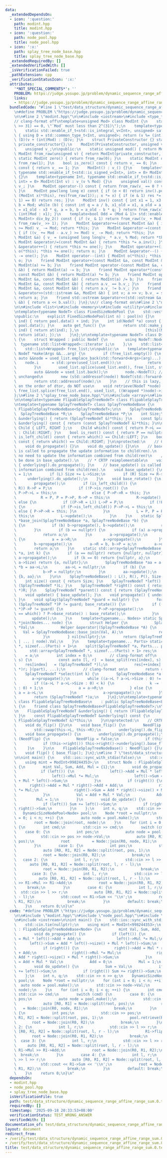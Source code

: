 ```yaml
---
data:
  _extendedDependsOn:
  - icon: ':question:'
    path: modint.hpp
    title: modint.hpp
  - icon: ':question:'
    path: node_pool.hpp
    title: node_pool.hpp
  - icon: ':x:'
    path: splay_tree_node_base.hpp
    title: splay_tree_node_base.hpp
  _extendedRequiredBy: []
  _extendedVerifiedWith: []
  _isVerificationFailed: true
  _pathExtension: cpp
  _verificationStatusIcon: ':x:'
  attributes:
    '*NOT_SPECIAL_COMMENTS*': ''
    PROBLEM: https://judge.yosupo.jp/problem/dynamic_sequence_range_affine_range_sum
    links:
    - https://judge.yosupo.jp/problem/dynamic_sequence_range_affine_range_sum
  bundledCode: "#line 1 \"test/data_structure/dynamic_sequence_range_affine_range_sum.0.test.cpp\"\
    \n#define PROBLEM \"https://judge.yosupo.jp/problem/dynamic_sequence_range_affine_range_sum\"\
    \n\n#line 2 \"modint.hpp\"\n\n#include <iostream>\n#include <type_traits>\n\n\
    // clang-format off\ntemplate<unsigned Mod> class ModInt {\n    static_assert((Mod\
    \ >> 31) == 0, \"`Mod` must less than 2^(31)\");\n    template<typename Int>\n\
    \    static std::enable_if_t<std::is_integral_v<Int>, unsigned> safe_mod(Int v)\
    \ { using D = std::common_type_t<Int, unsigned>; return (v %= (int)Mod) < 0 ?\
    \ (D)(v + (int)Mod) : (D)v; }\n    struct PrivateConstructor {} static inline\
    \ private_constructor{};\n    ModInt(PrivateConstructor, unsigned v) : v_(v) {}\n\
    \    unsigned v_;\n\npublic:\n    static unsigned mod() { return Mod; }\n    static\
    \ ModInt from_raw(unsigned v) { return ModInt(private_constructor, v); }\n   \
    \ static ModInt zero() { return from_raw(0); }\n    static ModInt one() { return\
    \ from_raw(1); }\n    bool is_zero() const { return v_ == 0; }\n    bool is_one()\
    \ const { return v_ == 1; }\n    ModInt() : v_() {}\n    template<typename Int,\
    \ typename std::enable_if_t<std::is_signed_v<Int>, int> = 0> ModInt(Int v) : v_(safe_mod(v))\
    \ {}\n    template<typename Int, typename std::enable_if_t<std::is_unsigned_v<Int>,\
    \ int> = 0> ModInt(Int v) : v_(v % Mod) {}\n    unsigned val() const { return\
    \ v_; }\n    ModInt operator-() const { return from_raw(v_ == 0 ? v_ : Mod - v_);\
    \ }\n    ModInt pow(long long e) const { if (e < 0) return inv().pow(-e); for\
    \ (ModInt x(*this), res(from_raw(1));; x *= x) { if (e & 1) res *= x; if ((e >>=\
    \ 1) == 0) return res; }}\n    ModInt inv() const { int x1 = 1, x3 = 0, a = val(),\
    \ b = Mod; while (b) { const int q = a / b, x1_old = x1, a_old = a; x1 = x3, x3\
    \ = x1_old - x3 * q, a = b, b = a_old - b * q; } return from_raw(x1 < 0 ? x1 +\
    \ (int)Mod : x1); }\n    template<bool Odd = (Mod & 1)> std::enable_if_t<Odd,\
    \ ModInt> div_by_2() const { if (v_ & 1) return from_raw((v_ + Mod) >> 1); return\
    \ from_raw(v_ >> 1); }\n    ModInt &operator+=(const ModInt &a) { if ((v_ += a.v_)\
    \ >= Mod) v_ -= Mod; return *this; }\n    ModInt &operator-=(const ModInt &a)\
    \ { if ((v_ += Mod - a.v_) >= Mod) v_ -= Mod; return *this; }\n    ModInt &operator*=(const\
    \ ModInt &a) { v_ = (unsigned long long)v_ * a.v_ % Mod; return *this; }\n   \
    \ ModInt &operator/=(const ModInt &a) { return *this *= a.inv(); }\n    ModInt\
    \ &operator++() { return *this += one(); }\n    ModInt operator++(int) { ModInt\
    \ o(*this); *this += one(); return o; }\n    ModInt &operator--() { return *this\
    \ -= one(); }\n    ModInt operator--(int) { ModInt o(*this); *this -= one(); return\
    \ o; }\n    friend ModInt operator+(const ModInt &a, const ModInt &b) { return\
    \ ModInt(a) += b; }\n    friend ModInt operator-(const ModInt &a, const ModInt\
    \ &b) { return ModInt(a) -= b; }\n    friend ModInt operator*(const ModInt &a,\
    \ const ModInt &b) { return ModInt(a) *= b; }\n    friend ModInt operator/(const\
    \ ModInt &a, const ModInt &b) { return ModInt(a) /= b; }\n    friend bool operator==(const\
    \ ModInt &a, const ModInt &b) { return a.v_ == b.v_; }\n    friend bool operator!=(const\
    \ ModInt &a, const ModInt &b) { return a.v_ != b.v_; }\n    friend std::istream\
    \ &operator>>(std::istream &a, ModInt &b) { int v; a >> v; b.v_ = safe_mod(v);\
    \ return a; }\n    friend std::ostream &operator<<(std::ostream &a, const ModInt\
    \ &b) { return a << b.val(); }\n};\n// clang-format on\n#line 2 \"node_pool.hpp\"\
    \n\n#include <list>\n#include <memory>\n#include <utility>\n#include <vector>\n\
    \ntemplate<typename NodeT> class FixedSizeNodePool {\n    std::vector<NodeT> pool;\n\
    \npublic:\n    explicit FixedSizeNodePool(int n) : pool(n) {}\n    NodeT *at(int\
    \ ind) { return pool.data() + ind; }\n    int id(NodeT *a) const { return a -\
    \ pool.data(); }\n    auto get_func() {\n        return std::make_pair([this](int\
    \ ind) { return at(ind); },\n                              [this](NodeT *a) {\
    \ return id(a); });\n    }\n};\n\ntemplate<typename NodeT> class DynamicSizeNodePool\
    \ {\n    struct Wrapped : public NodeT {\n        using NodeT::NodeT;\n      \
    \  typename std::list<Wrapped>::iterator i;\n    };\n    std::list<Wrapped> used_list;\n\
    \    std::list<Wrapped> free_list;\n\npublic:\n    template<typename... Args>\
    \ NodeT *make(Args &&...arg) {\n        if (free_list.empty()) {\n           \
    \ auto &&node = used_list.emplace_back(std::forward<Args>(arg)...);\n        \
    \    node.i      = std::prev(used_list.end());\n            return std::addressof(node);\n\
    \        }\n        used_list.splice(used_list.end(), free_list, std::prev(free_list.end()));\n\
    \        auto &&node = used_list.back();\n        node.~NodeT(); // i remains\
    \ unchanged\n        new (std::addressof(node)) NodeT(std::forward<Args>(arg)...);\n\
    \        return std::addressof(node);\n    }\n    // this is lazy, if sth. relies\
    \ on the order of dtor, do NOT use\n    void retrieve(NodeT *node) {\n       \
    \ free_list.splice(free_list.end(), used_list, ((Wrapped *)node)->i);\n    }\n\
    };\n#line 2 \"splay_tree_node_base.hpp\"\n\n#include <array>\n#line 5 \"splay_tree_node_base.hpp\"\
    \n\ntemplate<typename FlipableSplayTreeNodeT> class FlipableSplayTreeNodeBase;\n\
    \ntemplate<typename SplayTreeNodeT> class SplayTreeNodeBase {\n    friend class\
    \ FlipableSplayTreeNodeBase<SplayTreeNodeT>;\n\n    SplayTreeNodeBase *L;\n  \
    \  SplayTreeNodeBase *R;\n    SplayTreeNodeBase *P;\n    int Size;\n\n    SplayTreeNodeT\
    \ &underlying() { return (SplayTreeNodeT &)*this; }\n    const SplayTreeNodeT\
    \ &underlying() const { return (const SplayTreeNodeT &)*this; }\n\n    enum class\
    \ Child { LEFT, RIGHT };\n    Child which() const { return P->L == this ? Child::LEFT\
    \ : Child::RIGHT; }\n    bool is_root() const { return P == nullptr; }\n    bool\
    \ is_left_child() const { return which() == Child::LEFT; }\n    bool is_right_child()\
    \ const { return which() == Child::RIGHT; }\n\nprotected:\n    // CRTP reimplement\n\
    \    void do_propagate() {}\n    void do_update() {}\n\n    // base_propagate()\
    \ is called to propagate the update information to child(ren).\n    // There is\
    \ no need to update the information combined from child(ren)\n    // which should\
    \ be done in base_update().\n    // * CRTP reimplementable\n    void base_propagate()\
    \ { underlying().do_propagate(); }\n    // base_update() is called to update the\
    \ information combined from child(ren).\n    void base_update() {\n        Size\
    \ = 1;\n        if (L) Size += L->Size;\n        if (R) Size += R->Size;\n   \
    \     underlying().do_update();\n    }\n    void base_rotate() {\n        P->propagate();\n\
    \        propagate();\n        if (is_left_child()) {\n            if ((P->L =\
    \ R)) R->P = P;\n            if (!P->is_root()) {\n                if (P->is_left_child())\
    \ P->P->L = this;\n                else { P->P->R = this; }\n            }\n \
    \           R = P, P = P->P, R->P = this;\n            R->update();\n        }\
    \ else {\n            if ((P->R = L)) L->P = P;\n            if (!P->is_root())\
    \ {\n                if (P->is_left_child()) P->P->L = this;\n               \
    \ else { P->P->R = this; }\n            }\n            L = P, P = P->P, L->P =\
    \ this;\n            L->update();\n        }\n    }\n    static SplayTreeNodeBase\
    \ *base_join(SplayTreeNodeBase *a, SplayTreeNodeBase *b) {\n        if (a == nullptr)\
    \ {\n            if (b) b->propagate(), b->update();\n            return b;\n\
    \        }\n        if (b == nullptr) {\n            if (a) a->propagate(), a->update();\n\
    \            return a;\n        }\n        a->propagate();\n        while (a->R)\
    \ {\n            a = a->R;\n            a->propagate();\n        }\n        a->splay();\n\
    \        b->propagate();\n        a->R = b, b->P = a;\n        a->update();\n\
    \        return a;\n    }\n    static std::array<SplayTreeNodeBase *, 2> base_split(SplayTreeNodeBase\
    \ *a, int k) {\n        if (a == nullptr) return {nullptr, nullptr};\n       \
    \ a->propagate();\n        if (k == 0) return {nullptr, a};\n        if (k ==\
    \ a->Size) return {a, nullptr};\n        SplayTreeNodeBase *aa = a->select(k),\
    \ *b = aa->L;\n        aa->L = nullptr;\n        if (b) {\n            b->propagate();\n\
    \            b->P = nullptr;\n        }\n        aa->update();\n        return\
    \ {b, aa};\n    }\n\n    SplayTreeNodeBase() : L(), R(), P(), Size(1) {}\n\npublic:\n\
    \    int size() const { return Size; }\n    SplayTreeNodeT *left() const { return\
    \ (SplayTreeNodeT *)L; }\n    SplayTreeNodeT *right() const { return (SplayTreeNodeT\
    \ *)R; }\n    SplayTreeNodeT *parent() const { return (SplayTreeNodeT *)P; }\n\
    \    void update() { base_update(); }\n    void propagate() { underlying().base_propagate();\
    \ }\n    void splay(SplayTreeNodeT *guard = nullptr) {\n        for (propagate();\
    \ (SplayTreeNodeT *)P != guard; base_rotate()) {\n            if ((SplayTreeNodeT\
    \ *)P->P != guard) {\n                P->P->propagate();\n                P->which()\
    \ == which() ? P->base_rotate() : base_rotate();\n            }\n        }\n \
    \       update();\n    }\n    template<typename... Nodes> static SplayTreeNodeT\
    \ *join(Nodes... node) {\n        struct Helper {\n            SplayTreeNodeBase\
    \ *Val;\n            Helper &operator|(SplayTreeNodeBase *A) {\n             \
    \   Val = SplayTreeNodeBase::base_join(Val, A);\n                return *this;\n\
    \            }\n        } nil{nullptr};\n        return (SplayTreeNodeT *)(nil\
    \ | ... | node).Val;\n    }\n    template<typename... Parts> static std::array<SplayTreeNodeT\
    \ *, sizeof...(Parts) + 1>\n    split(SplayTreeNodeT *a, Parts... part) {\n  \
    \      std::array<SplayTreeNodeT *, sizeof...(Parts) + 1> res;\n        res[0]\
    \    = a;\n        int index = 0;\n        // clang-format off\n        ([&](int\
    \ s) {\n            const auto [l, r]  = base_split(res[index], s);\n        \
    \    res[index]   = (SplayTreeNodeT *)l;\n            res[++index] = (SplayTreeNodeT\
    \ *)r; }(part), ...);\n        // clang-format on\n        return res;\n    }\n\
    \    SplayTreeNodeT *select(int k) {\n        SplayTreeNodeBase *a = this;\n \
    \       a->propagate();\n        while ((a->L ? a->L->Size : 0) != k) {\n    \
    \        if ((a->L ? a->L->Size : 0) < k) {\n                k -= (a->L ? a->L->Size\
    \ : 0) + 1;\n                a = a->R;\n            } else {\n               \
    \ a = a->L;\n            }\n            a->propagate();\n        }\n        a->splay();\n\
    \        return (SplayTreeNodeT *)a;\n    }\n};\n\ntemplate<typename FlipableSplayTreeNodeT>\
    \ class FlipableSplayTreeNodeBase\n    : public SplayTreeNodeBase<FlipableSplayTreeNodeT>\
    \ {\n    friend class SplayTreeNodeBase<FlipableSplayTreeNodeT>;\n\n    bool NeedFlip;\n\
    \n    FlipableSplayTreeNodeT &underlying() { return (FlipableSplayTreeNodeT &)*this;\
    \ }\n    const FlipableSplayTreeNodeT &underlying() const {\n        return (const\
    \ FlipableSplayTreeNodeT &)*this;\n    }\n\nprotected:\n    // CRTP reimplement\n\
    \    void do_flip() {}\n\n    void base_flip() {\n        NeedFlip = !NeedFlip;\n\
    \        std::swap(this->L, this->R);\n        underlying().do_flip();\n    }\n\
    \    void base_propagate() {\n        underlying().do_propagate();\n        if\
    \ (NeedFlip) {\n            NeedFlip = false;\n            if (this->left()) this->left()->underlying().base_flip();\n\
    \            if (this->right()) this->right()->underlying().base_flip();\n   \
    \     }\n    }\n\n    FlipableSplayTreeNodeBase() : NeedFlip() {}\n\npublic:\n\
    \    void flip() { base_flip(); }\n};\n#line 7 \"test/data_structure/dynamic_sequence_range_affine_range_sum.0.test.cpp\"\
    \n\nint main() {\n    std::ios::sync_with_stdio(false);\n    std::cin.tie(nullptr);\n\
    \    using mint = ModInt<998244353>;\n    struct Node : FlipableSplayTreeNodeBase<Node>\
    \ {\n        mint Val, Sum, Add, Mul = {1};\n        void do_propagate() {\n \
    \           if (left()) {\n                left()->Add = Mul * left()->Add + Add;\n\
    \                left()->Mul *= Mul;\n                left()->Sum = Add * left()->size()\
    \ + Mul * left()->Sum;\n            }\n            if (right()) {\n          \
    \      right()->Add = Mul * right()->Add + Add;\n                right()->Mul\
    \ *= Mul;\n                right()->Sum = Add * right()->size() + Mul * right()->Sum;\n\
    \            }\n            Val = Add + Mul * Val;\n            Add = 0;\n   \
    \         Mul = 1;\n        }\n        void do_update() {\n            Sum = Val;\n\
    \            if (left()) Sum += left()->Sum;\n            if (right()) Sum +=\
    \ right()->Sum;\n        }\n    };\n    int n, q;\n    std::cin >> n >> q;\n \
    \   DynamicSizeNodePool<Node> pool;\n    Node *root = nullptr;\n    for (int i\
    \ = 0; i < n; ++i) {\n        auto node = pool.make();\n        std::cin >> node->Val;\n\
    \        root = Node::join(root, node);\n    }\n    for (int i = 0; i < q; ++i)\
    \ {\n        int cmd;\n        std::cin >> cmd;\n        switch (cmd) {\n    \
    \    case 0: {\n            int pos;\n            auto node = pool.make();\n \
    \           std::cin >> pos >> node->Val;\n            auto [R0, R1] = Node::split(root,\
    \ pos);\n            root          = Node::join(R0, node, R1);\n            break;\n\
    \        }\n        case 1: {\n            int pos;\n            std::cin >> pos;\n\
    \            auto [R0, R1, R2] = Node::split(root, pos, 1);\n            pool.retrieve(R1);\n\
    \            root = Node::join(R0, R2);\n            break;\n        }\n     \
    \   case 2: {\n            int l, r;\n            std::cin >> l >> r;\n      \
    \      auto [R0, R1, R2] = Node::split(root, l, r - l);\n            R1->flip();\n\
    \            root = Node::join(R0, R1, R2);\n            break;\n        }\n \
    \       case 3: {\n            int l, r;\n            std::cin >> l >> r;\n  \
    \          auto [R0, R1, R2] = Node::split(root, l, r - l);\n            std::cin\
    \ >> R1->Mul >> R1->Add;\n            root = Node::join(R0, R1, R2);\n       \
    \     break;\n        }\n        case 4: {\n            int l, r;\n          \
    \  std::cin >> l >> r;\n            auto [R0, R1, R2] = Node::split(root, l, r\
    \ - l);\n            std::cout << R1->Sum << '\\n';\n            root = Node::join(R0,\
    \ R1, R2);\n            break;\n        }\n        default: break;\n        }\n\
    \    }\n    return 0;\n}\n"
  code: "#define PROBLEM \"https://judge.yosupo.jp/problem/dynamic_sequence_range_affine_range_sum\"\
    \n\n#include \"modint.hpp\"\n#include \"node_pool.hpp\"\n#include \"splay_tree_node_base.hpp\"\
    \n#include <iostream>\n\nint main() {\n    std::ios::sync_with_stdio(false);\n\
    \    std::cin.tie(nullptr);\n    using mint = ModInt<998244353>;\n    struct Node\
    \ : FlipableSplayTreeNodeBase<Node> {\n        mint Val, Sum, Add, Mul = {1};\n\
    \        void do_propagate() {\n            if (left()) {\n                left()->Add\
    \ = Mul * left()->Add + Add;\n                left()->Mul *= Mul;\n          \
    \      left()->Sum = Add * left()->size() + Mul * left()->Sum;\n            }\n\
    \            if (right()) {\n                right()->Add = Mul * right()->Add\
    \ + Add;\n                right()->Mul *= Mul;\n                right()->Sum =\
    \ Add * right()->size() + Mul * right()->Sum;\n            }\n            Val\
    \ = Add + Mul * Val;\n            Add = 0;\n            Mul = 1;\n        }\n\
    \        void do_update() {\n            Sum = Val;\n            if (left()) Sum\
    \ += left()->Sum;\n            if (right()) Sum += right()->Sum;\n        }\n\
    \    };\n    int n, q;\n    std::cin >> n >> q;\n    DynamicSizeNodePool<Node>\
    \ pool;\n    Node *root = nullptr;\n    for (int i = 0; i < n; ++i) {\n      \
    \  auto node = pool.make();\n        std::cin >> node->Val;\n        root = Node::join(root,\
    \ node);\n    }\n    for (int i = 0; i < q; ++i) {\n        int cmd;\n       \
    \ std::cin >> cmd;\n        switch (cmd) {\n        case 0: {\n            int\
    \ pos;\n            auto node = pool.make();\n            std::cin >> pos >> node->Val;\n\
    \            auto [R0, R1] = Node::split(root, pos);\n            root       \
    \   = Node::join(R0, node, R1);\n            break;\n        }\n        case 1:\
    \ {\n            int pos;\n            std::cin >> pos;\n            auto [R0,\
    \ R1, R2] = Node::split(root, pos, 1);\n            pool.retrieve(R1);\n     \
    \       root = Node::join(R0, R2);\n            break;\n        }\n        case\
    \ 2: {\n            int l, r;\n            std::cin >> l >> r;\n            auto\
    \ [R0, R1, R2] = Node::split(root, l, r - l);\n            R1->flip();\n     \
    \       root = Node::join(R0, R1, R2);\n            break;\n        }\n      \
    \  case 3: {\n            int l, r;\n            std::cin >> l >> r;\n       \
    \     auto [R0, R1, R2] = Node::split(root, l, r - l);\n            std::cin >>\
    \ R1->Mul >> R1->Add;\n            root = Node::join(R0, R1, R2);\n          \
    \  break;\n        }\n        case 4: {\n            int l, r;\n            std::cin\
    \ >> l >> r;\n            auto [R0, R1, R2] = Node::split(root, l, r - l);\n \
    \           std::cout << R1->Sum << '\\n';\n            root = Node::join(R0,\
    \ R1, R2);\n            break;\n        }\n        default: break;\n        }\n\
    \    }\n    return 0;\n}\n"
  dependsOn:
  - modint.hpp
  - node_pool.hpp
  - splay_tree_node_base.hpp
  isVerificationFile: true
  path: test/data_structure/dynamic_sequence_range_affine_range_sum.0.test.cpp
  requiredBy: []
  timestamp: '2025-09-18 20:33:53+08:00'
  verificationStatus: TEST_WRONG_ANSWER
  verifiedWith: []
documentation_of: test/data_structure/dynamic_sequence_range_affine_range_sum.0.test.cpp
layout: document
redirect_from:
- /verify/test/data_structure/dynamic_sequence_range_affine_range_sum.0.test.cpp
- /verify/test/data_structure/dynamic_sequence_range_affine_range_sum.0.test.cpp.html
title: test/data_structure/dynamic_sequence_range_affine_range_sum.0.test.cpp
---
```

